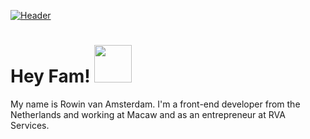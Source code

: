 [![Header](https://raw.githubusercontent.com/RowinVA/RowinVA/main/readme_header.png "Header")](https://www.rva-services.nl/)

# Hey Fam! <img src="https://raw.githubusercontent.com/RowinVA/RowinVA/main/emoji--waving.gif" width="60px">
My name is Rowin van Amsterdam. I'm a front-end developer from the Netherlands and working at Macaw and as an entrepreneur at RVA Services. 

<!--
**RowinVA/RowinVA** is a ✨ _special_ ✨ repository because its `README.md` (this file) appears on your GitHub profile.

Here are some ideas to get you started:

- 🔭 I’m currently working on ...
- 🌱 I’m currently learning ...
- 👯 I’m looking to collaborate on ...
- 🤔 I’m looking for help with ...
- 💬 Ask me about ...
- 📫 How to reach me: ...
- 😄 Pronouns: ...
- ⚡ Fun fact: ...
-->
